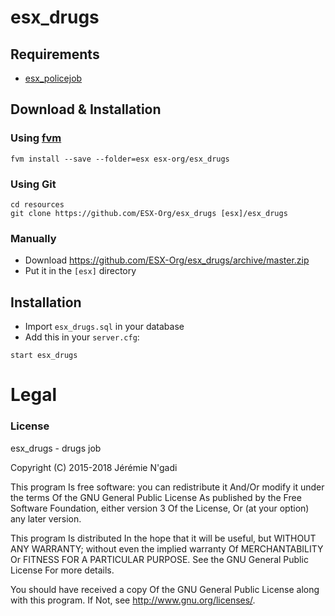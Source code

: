 # esx_drugs
## Requirements
 - [esx_policejob](https://github.com/ESX-Org/esx_policejob)

## Download & Installation

### Using [fvm](https://github.com/qlaffont/fvm-installer)
```
fvm install --save --folder=esx esx-org/esx_drugs
```

### Using Git
```
cd resources
git clone https://github.com/ESX-Org/esx_drugs [esx]/esx_drugs
```

### Manually
- Download https://github.com/ESX-Org/esx_drugs/archive/master.zip
- Put it in the `[esx]` directory

## Installation
- Import `esx_drugs.sql` in your database
- Add this in your `server.cfg`:

```
start esx_drugs
```

# Legal
### License
esx_drugs - drugs job

Copyright (C) 2015-2018 Jérémie N'gadi

This program Is free software: you can redistribute it And/Or modify it under the terms Of the GNU General Public License As published by the Free Software Foundation, either version 3 Of the License, Or (at your option) any later version.

This program Is distributed In the hope that it will be useful, but WITHOUT ANY WARRANTY; without even the implied warranty Of MERCHANTABILITY Or FITNESS FOR A PARTICULAR PURPOSE. See the GNU General Public License For more details.

You should have received a copy Of the GNU General Public License along with this program. If Not, see http://www.gnu.org/licenses/.
